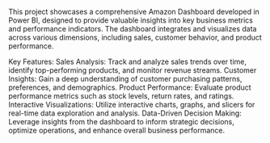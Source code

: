 This project showcases a comprehensive Amazon Dashboard developed in Power BI, designed to provide valuable insights into key business metrics and performance indicators. The dashboard integrates and visualizes data across various dimensions, including sales, customer behavior, and product performance.

Key Features:
Sales Analysis: Track and analyze sales trends over time, identify top-performing products, and monitor revenue streams.
Customer Insights: Gain a deep understanding of customer purchasing patterns, preferences, and demographics.
Product Performance: Evaluate product performance metrics such as stock levels, return rates, and ratings.
Interactive Visualizations: Utilize interactive charts, graphs, and slicers for real-time data exploration and analysis.
Data-Driven Decision Making: Leverage insights from the dashboard to inform strategic decisions, optimize operations, and enhance overall business performance.
